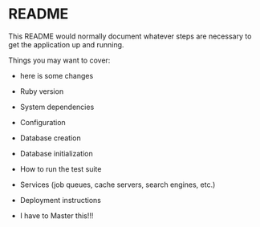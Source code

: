 # README

This README would normally document whatever steps are necessary to get the
application up and running.

Things you may want to cover:
* here is some changes

* Ruby version

* System dependencies

* Configuration

* Database creation

* Database initialization

* How to run the test suite

* Services (job queues, cache servers, search engines, etc.)

* Deployment instructions

* I have to Master this!!!
